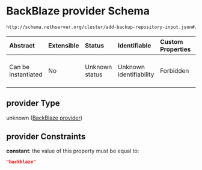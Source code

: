 # BackBlaze provider Schema

```txt
http://schema.nethserver.org/cluster/add-backup-repository-input.json#/anyOf/0/allOf/0/properties/provider
```



| Abstract            | Extensible | Status         | Identifiable            | Custom Properties | Additional Properties | Access Restrictions | Defined In                                                                                            |
| :------------------ | :--------- | :------------- | :---------------------- | :---------------- | :-------------------- | :------------------ | :---------------------------------------------------------------------------------------------------- |
| Can be instantiated | No         | Unknown status | Unknown identifiability | Forbidden         | Allowed               | none                | [add-backup-repository-input.json\*](cluster/add-backup-repository-input.json "open original schema") |

## provider Type

unknown ([BackBlaze provider](add-backup-repository-input-anyof-0-allof-backblaze-schema-properties-backblaze-provider.md))

## provider Constraints

**constant**: the value of this property must be equal to:

```json
"backblaze"
```
